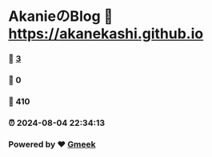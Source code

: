 # AkanieのBlog :link: https://akanekashi.github.io 
### :page_facing_up: [3](https://akanekashi.github.io/tag.html) 
### :speech_balloon: 0 
### :hibiscus: 410 
### :alarm_clock: 2024-08-04 22:34:13 
### Powered by :heart: [Gmeek](https://github.com/Meekdai/Gmeek)
